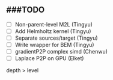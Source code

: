 ###TODO
-------------

- [ ] Non-parent-level M2L (Tingyu)
- [ ] Add Helmholtz kernel (Tingyu)
- [ ] Separate sources/target (Tingyu)
- [ ] Write wrapper for BEM (Tingyu)
- [ ] gradientP2P complex simd (Chenwu)
- [ ] Laplace P2P on GPU (Elket)

depth > level